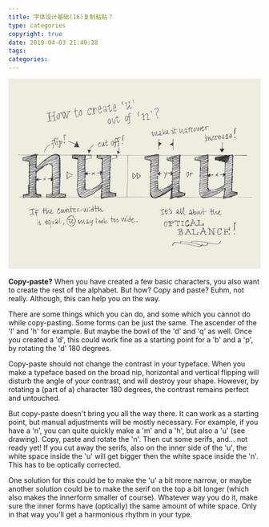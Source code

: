 ```yaml
---
title: 字体设计基础(16)复制粘贴？
type: categories
copyright: true
date: 2019-04-03 21:40:28
tags:
categories:
---
```


![img](字体设计基础-16-复制粘贴？/typebasics-16.jpg)

**Copy-paste?** When you have created a few basic characters, you also want to create the rest of the alphabet. But how? Copy and paste? Euhm, not really. Although, this can help you on the way.

There are some things which you can do, and some which you cannot do while copy-pasting. Some forms can be just the same. The ascender of the 'l' and 'h' for example. But maybe the bowl of the 'd' and 'q' as well. Once you created a 'd', this could work fine as a starting point for a 'b' and a 'p', by rotating the 'd' 180 degrees.

Copy-paste should not change the contrast in your typeface. When you make a typeface based on the broad nip, horizontal and vertical flipping will disturb the angle of your contrast, and will destroy your shape. However, by rotating a (part of a) character 180 degrees, the contrast remains perfect and untouched.

But copy-paste doesn't bring you all the way there. It can work as a starting point, but manual adjustments will be mostly necessary. For example, if you have a 'n', you can quite quickly make a 'm' and a 'h', but also a 'u' (see drawing). Copy, paste and rotate the 'n'. Then cut some serifs, and... not ready yet! If you cut away the serifs, also on the inner side of the 'u', the white space inside the 'u' will get bigger then the white space inside the 'n'. This has to be optically corrected.

One solution for this could be to make the 'u' a bit more narrow, or maybe another solution could be to make the serif on the top a bit longer (which also makes the innerform smaller of course). Whatever way you do it, make sure the inner forms have (optically) the same amount of white space. Only in that way you'll get a harmonious rhythm in your type.